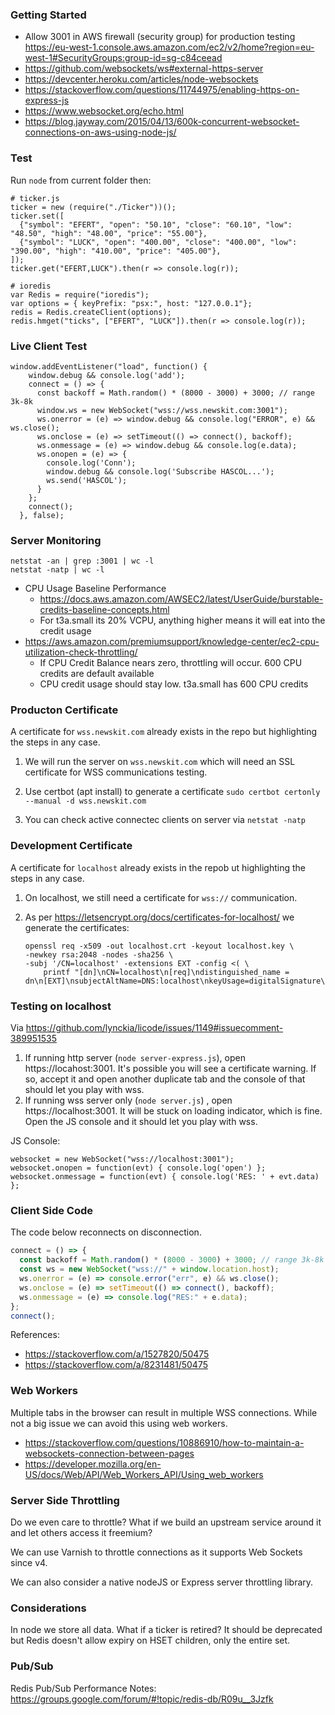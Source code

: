 ### Getting Started

- Allow 3001 in AWS firewall (security group) for production testing https://eu-west-1.console.aws.amazon.com/ec2/v2/home?region=eu-west-1#SecurityGroups:group-id=sg-c84ceead
- https://github.com/websockets/ws#external-https-server
- https://devcenter.heroku.com/articles/node-websockets
- https://stackoverflow.com/questions/11744975/enabling-https-on-express-js
- https://www.websocket.org/echo.html
- https://blog.jayway.com/2015/04/13/600k-concurrent-websocket-connections-on-aws-using-node-js/

### Test

Run `node` from current folder then:

```
# ticker.js
ticker = new (require("./Ticker"))();
ticker.set([
  {"symbol": "EFERT", "open": "50.10", "close": "60.10", "low": "48.50", "high": "48.00", "price": "55.00"},
  {"symbol": "LUCK", "open": "400.00", "close": "400.00", "low": "390.00", "high": "410.00", "price": "405.00"},
]);
ticker.get("EFERT,LUCK").then(r => console.log(r));

# ioredis
var Redis = require("ioredis");
var options = { keyPrefix: "psx:", host: "127.0.0.1"};
redis = Redis.createClient(options);
redis.hmget("ticks", ["EFERT", "LUCK"]).then(r => console.log(r));
```

### Live Client Test
```
window.addEventListener("load", function() {
    window.debug && console.log('add');
    connect = () => {
      const backoff = Math.random() * (8000 - 3000) + 3000; // range 3k-8k
      window.ws = new WebSocket("wss://wss.newskit.com:3001");
      ws.onerror = (e) => window.debug && console.log("ERROR", e) && ws.close();
      ws.onclose = (e) => setTimeout(() => connect(), backoff);
      ws.onmessage = (e) => window.debug && console.log(e.data);
      ws.onopen = (e) => {
        console.log('Conn');
        window.debug && console.log('Subscribe HASCOL...');
        ws.send('HASCOL');
      }
    };
    connect();
  }, false);
```

### Server Monitoring

```
netstat -an | grep :3001 | wc -l
netstat -natp | wc -l
```

- CPU Usage Baseline Performance
  - https://docs.aws.amazon.com/AWSEC2/latest/UserGuide/burstable-credits-baseline-concepts.html
  - For t3a.small its 20% VCPU, anything higher means it will eat into the credit usage
- https://aws.amazon.com/premiumsupport/knowledge-center/ec2-cpu-utilization-check-throttling/
  - If CPU Credit Balance nears zero, throttling will occur. 600 CPU credits are default available
  - CPU credit usage should stay low. t3a.small has 600 CPU credits


### Producton Certificate

A certificate for `wss.newskit.com` already exists in the repo but highlighting the steps in any case.

1. We will run the server on `wss.newskit.com` which will need an SSL certificate for WSS communications testing.

2. Use certbot (apt install) to generate a certificate `sudo certbot certonly --manual -d wss.newskit.com`

3. You can check active connectec clients on server via `netstat -natp`

### Development Certificate

A certificate for `localhost` already exists in the repob ut highlighting the steps in any case.

1. On localhost, we still need a certificate for `wss://` communication.

2. As per https://letsencrypt.org/docs/certificates-for-localhost/ we generate the certificates:

   ```
   openssl req -x509 -out localhost.crt -keyout localhost.key \
   -newkey rsa:2048 -nodes -sha256 \
   -subj '/CN=localhost' -extensions EXT -config <( \
       printf "[dn]\nCN=localhost\n[req]\ndistinguished_name = dn\n[EXT]\nsubjectAltName=DNS:localhost\nkeyUsage=digitalSignature\nextendedKeyUsage=serverAuth")

   ```

### Testing on localhost

Via https://github.com/lynckia/licode/issues/1149#issuecomment-389951535

1. If running http server (`node server-express.js`), open https://locahost:3001. It's possible you will see a certificate warning. If so, accept it and open another duplicate tab and the console of that should let you play with wss.
2. If running wss server only (`node server.js`) , open https://localhost:3001. It will be stuck on loading indicator, which is fine. Open the JS console and it should let you play with wss.

JS Console:

```
websocket = new WebSocket("wss://localhost:3001");
websocket.onopen = function(evt) { console.log('open') };
websocket.onmessage = function(evt) { console.log('RES: ' + evt.data) };
```

### Client Side Code

The code below reconnects on disconnection.

```js
connect = () => {
  const backoff = Math.random() * (8000 - 3000) + 3000; // range 3k-8k
  const ws = new WebSocket("wss://" + window.location.host);
  ws.onerror = (e) => console.error("err", e) && ws.close();
  ws.onclose = (e) => setTimeout(() => connect(), backoff);
  ws.onmessage = (e) => console.log("RES:" + e.data);
};
connect();
```

References:

- https://stackoverflow.com/a/1527820/50475
- https://stackoverflow.com/a/8231481/50475

### Web Workers

Multiple tabs in the browser can result in multiple WSS connections. While not a big issue we can avoid this using web workers.

- https://stackoverflow.com/questions/10886910/how-to-maintain-a-websockets-connection-between-pages
- https://developer.mozilla.org/en-US/docs/Web/API/Web_Workers_API/Using_web_workers

### Server Side Throttling

Do we even care to throttle? What if we build an upstream service around it and let others access it freemium?

We can use Varnish to throttle connections as it supports Web Sockets since v4.

We can also consider a native nodeJS or Express server throttling library.

### Considerations

In node we store all data. What if a ticker is retired? It should be deprecated but Redis doesn't allow expiry on HSET children, only the entire set.

### Pub/Sub

Redis Pub/Sub Performance Notes: https://groups.google.com/forum/#!topic/redis-db/R09u__3Jzfk
